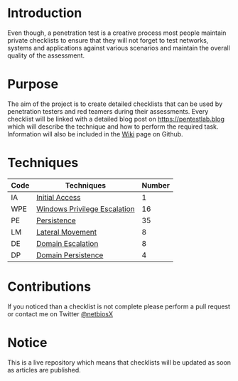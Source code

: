 # Introduction
Even though, a penetration test is a creative process most people maintain private checklists to ensure that they will not forget to test networks, systems and applications against various scenarios and maintain the overall quality of the assessment.

# Purpose
The aim of the project is to create detailed checklists that can be used by penetration testers and red teamers during their assessments. Every checklist will be linked with a detailed blog post on https://pentestlab.blog which will describe the technique and how to perform the required task. Information will also be included in the [Wiki](https://github.com/netbiosX/Checklists/wiki) page on Github.

# Techniques

|Code     |Techniques              |Number|
|---------|------------------------|------|
|IA   |[Initial Access](https://github.com/netbiosX/Checklists/blob/master/Initial-Access.md)|1|
|WPE  |[Windows Privilege Escalation](https://github.com/netbiosX/Checklists/blob/master/Windows-Privilege-Escalation.md)|16|
|PE   |[Persistence](https://github.com/netbiosX/Checklists/blob/master/Persistence.md)|35|
|LM   |[Lateral Movement](https://github.com/netbiosX/Checklists/blob/master/Lateral-Movement.md)|8|
|DE   |[Domain Escalation](https://github.com/netbiosX/Checklists/blob/master/Domain-Escalation.md)|8|
|DP   |[Domain Persistence](https://github.com/netbiosX/Checklists/blob/master/Domain-Persistence.md)|4|

# Contributions
If you noticed than a checklist is not complete please perform a pull request or contact me on Twitter [@netbiosX](https://twitter.com/netbiosX)

# Notice
This is a live repository which means that checklists will be updated as soon as articles are published. 
